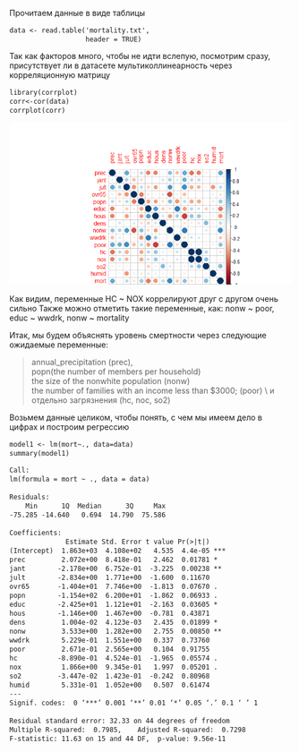 Прочитаем данные в виде таблицы
```{r}
data <- read.table('mortality.txt',             
                   header = TRUE) 
```
Так как факторов много, чтобы не идти вслепую, посмотрим сразу, \
присутствует ли в датасете мультиколлинеарность через корреляционную матрицу
```{r}
library(corrplot)
corr<-cor(data)
corrplot(corr)
```
![png](https://github.com/VMVoron/Linear_regression_SPbU/blob/main/Rplot.png)

Как видим, переменные HC ~ NOX коррелируют друг с другом очень сильно
Также можно отметить такие переменные, как: nonw ~ poor, educ ~ wwdrk, nonw ~ mortality

Итак, мы будем объяснять уровень смертности через следующие ожидаемые переменные: 
> annual_precipitation (prec), \
> popn(the number of members per household) \
> the size of the nonwhite population (nonw) \
> the number of families with an income less than $3000; (poor) \ 
> и отдельно загрязнения (hc, noc, so2) 

Возьмем данные целиком, чтобы понять, с чем мы имеем дело в цифрах и построим регрессию

```{r}
model1 <- lm(mort~., data=data)
summary(model1)
```
```{r}
Call:
lm(formula = mort ~ ., data = data)

Residuals:
    Min      1Q  Median      3Q     Max 
-75.285 -14.640   0.694  14.790  75.586 

Coefficients:
              Estimate Std. Error t value Pr(>|t|)    
(Intercept)  1.863e+03  4.108e+02   4.535  4.4e-05 ***
prec         2.072e+00  8.418e-01   2.462  0.01781 *  
jant        -2.178e+00  6.752e-01  -3.225  0.00238 ** 
jult        -2.834e+00  1.771e+00  -1.600  0.11670    
ovr65       -1.404e+01  7.746e+00  -1.813  0.07670 .  
popn        -1.154e+02  6.200e+01  -1.862  0.06933 .  
educ        -2.425e+01  1.121e+01  -2.163  0.03605 *  
hous        -1.146e+00  1.467e+00  -0.781  0.43871    
dens         1.004e-02  4.123e-03   2.435  0.01899 *  
nonw         3.533e+00  1.282e+00   2.755  0.00850 ** 
wwdrk        5.229e-01  1.551e+00   0.337  0.73760    
poor         2.671e-01  2.565e+00   0.104  0.91755    
hc          -8.890e-01  4.524e-01  -1.965  0.05574 .  
nox          1.866e+00  9.345e-01   1.997  0.05201 .  
so2         -3.447e-02  1.423e-01  -0.242  0.80968    
humid        5.331e-01  1.052e+00   0.507  0.61474    
---
Signif. codes:  0 ‘***’ 0.001 ‘**’ 0.01 ‘*’ 0.05 ‘.’ 0.1 ‘ ’ 1

Residual standard error: 32.33 on 44 degrees of freedom
Multiple R-squared:  0.7985,	Adjusted R-squared:  0.7298 
F-statistic: 11.63 on 15 and 44 DF,  p-value: 9.56e-11
```
